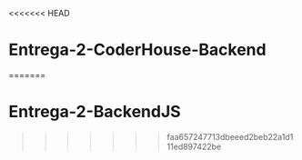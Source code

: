 <<<<<<< HEAD
# Entrega-2-CoderHouse-Backend
=======
# Entrega-2-BackendJS
>>>>>>> faa657247713dbeeed2beb22a1d111ed897422be
